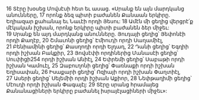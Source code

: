 16 Տէրը խօսեց Մովսէսի հետ եւ ասաց. «Սրանք են այն մարդկանց անունները, 17 որոնք ձեզ պիտի բաժանեն Քանաան երկիրը. Եղիազար քահանայ եւ Նաւէի որդի Յեսու: 18 Ամէն մի ցեղից վերցրէ՛ք մէկական իշխան, որոնք երկիրը պիտի բաժանեն ձեր միջեւ: 19 Սրանք են այդ մարդկանց անունները. Յուդայի ցեղից՝ Յեփոնէի որդի Քաղէբ, 20 Շմաւոնի ցեղից՝ Էմիուդի որդի Սաղամիէլ, 21 Բենիամինի ցեղից՝ Քասղոդի որդի Ելդադ, 22 Դանի ցեղից՝ Եգղիի որդի իշխան Բակքիր, 23 Յովսէփի որդիներից Մանասէի ցեղից՝ Սուփիցի254 որդի իշխան Անիէլ, 24 Եփրեմի ցեղից՝ Սաբաթի որդի իշխան Կամուէլ, 25 Զաբուղոնի ցեղից՝ Փառնաքի որդի իշխան Եղիսափան, 26 Իսաքարի ցեղից՝ Ոզիայի որդի իշխան Փաղտիէլ, 27 Ասերի ցեղից՝ Սելեմիի որդի իշխան Աքիոր, 28 Նեփթաղիմի ցեղից՝ Մէուդի որդի իշխան Փագայէլ: 29 Տէրը սրանց հրամայեց Քանանացիների երկիրը բաժանել իսրայէլացիների միջեւ»:
